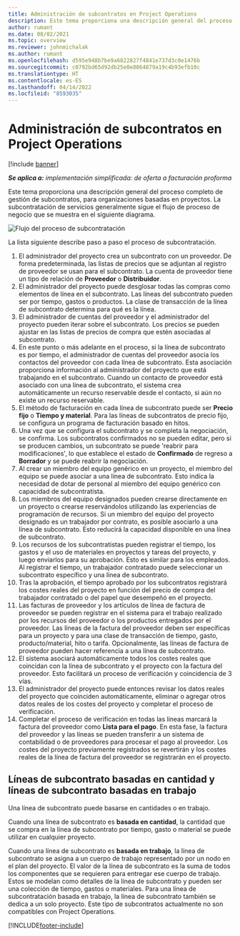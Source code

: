 ```yaml
---
title: Administración de subcontratos en Project Operations
description: Este tema proporciona una descripción general del proceso completo de gestión de subcontratos, normalmente para organizaciones basadas en proyectos.
author: rumant
ms.date: 08/02/2021
ms.topic: overview
ms.reviewer: johnmichalak
ms.author: rumant
ms.openlocfilehash: d595e948b7be9a6822827f4841e737d3c0e1476b
ms.sourcegitcommit: c0792bd65d92db25e0e8864879a19c4b93efb10c
ms.translationtype: HT
ms.contentlocale: es-ES
ms.lasthandoff: 04/14/2022
ms.locfileid: "8593035"
---
```

# <a name="subcontract-management-in-project-operations"></a>Administración de subcontratos en Project Operations

[!include [banner](../../includes/dataverse-preview.md)]

_**Se aplica a:** implementación simplificada: de oferta a facturación proforma_

Este tema proporciona una descripción general del proceso completo de gestión de subcontratos, para organizaciones basadas en proyectos. La subcontratación de servicios generalmente sigue el flujo de proceso de negocio que se muestra en el siguiente diagrama.

![Flujo del proceso de subcontratación](../media/SubcontractingProcessFlow.png)

La lista siguiente describe paso a paso el proceso de subcontratación.

1. El administrador del proyecto crea un subcontrato con un proveedor. De forma predeterminada, las listas de precios que se adjuntan al registro de proveedor se usan para el subcontrato. La cuenta de proveedor tiene un tipo de relación de **Proveedor** o **Distribuidor**.
2. El administrador del proyecto puede desglosar todas las compras como elementos de línea en el subcontrato. Las líneas del subcontrato pueden ser por tiempo, gastos o productos. La clase de transacción de la línea de subcontrato determina para qué es la línea.
3. El administrador de cuentas del proveedor y el administrador del proyecto pueden iterar sobre el subcontrato. Los precios se pueden ajustar en las listas de precios de compra que estén asociadas al subcontrato.
4. En este punto o más adelante en el proceso, si la línea de subcontrato es por tiempo, el administrador de cuentas del proveedor asocia los contactos del proveedor con cada línea de subcontrato. Esta asociación proporciona información al administrador del proyecto que está trabajando en el subcontrato. Cuando un contacto de proveedor está asociado con una línea de subcontrato, el sistema crea automáticamente un recurso reservable desde el contacto, si aún no existe un recurso reservable.
5. El método de facturación en cada línea de subcontrato puede ser **Precio fijo** o **Tiempo y material**. Para las líneas de subcontratos de precio fijo, se configura un programa de facturación basado en hitos.
6.  Una vez que se configura el subcontrato y se completa la negociación, se confirma. Los subcontratos confirmados no se pueden editar, pero si se producen cambios, un subcontrato se puede 'reabrir para modificaciones', lo que establece el estado de **Confirmado** de regreso a **Borrador** y se puede reabrir la negociación. 
7.  Al crear un miembro del equipo genérico en un proyecto, el miembro del equipo se puede asociar a una línea de subcontrato. Esto indica la necesidad de dotar de personal al miembro del equipo genérico con capacidad de subcontratista.
8.  Los miembros del equipo designados pueden crearse directamente en un proyecto o crearse reservándolos utilizando las experiencias de programación de recursos. Si un miembro del equipo del proyecto designado es un trabajador por contrato, es posible asociarlo a una línea de subcontrato. Esto reducirá la capacidad disponible en una línea de subcontrato.
9.  Los recursos de los subcontratistas pueden registrar el tiempo, los gastos y el uso de materiales en proyectos y tareas del proyecto, y luego enviarlos para su aprobación. Esto es similar para los empleados. Al registrar el tiempo, un trabajador contratado puede seleccionar un subcontrato específico y una línea de subcontrato.
10. Tras la aprobación, el tiempo aprobado por los subcontratos registrará los costes reales del proyecto en función del precio de compra del trabajador contratado o del papel que desempeñó en el proyecto.
11. Las facturas de proveedor y los artículos de línea de factura de proveedor se pueden registrar en el sistema para el trabajo realizado por los recursos del proveedor o los productos entregados por el proveedor. Las líneas de la factura del proveedor deben ser específicas para un proyecto y para una clase de transacción de tiempo, gasto, producto/material, hito o tarifa. Opcionalmente, las líneas de factura de proveedor pueden hacer referencia a una línea de subcontrato.
12. El sistema asociará automáticamente todos los costes reales que coincidan con la línea de subcontrato y el proyecto con la factura del proveedor. Esto facilitará un proceso de verificación y coincidencia de 3 vías.
13. El administrador del proyecto puede entonces revisar los datos reales del proyecto que coinciden automáticamente, eliminar o agregar otros datos reales de los costes del proyecto y completar el proceso de verificación.
14. Completar el proceso de verificación en todas las líneas marcará la factura del proveedor como **Lista para el pago**. En esta fase, la factura del proveedor y las líneas se pueden transferir a un sistema de contabilidad o de proveedores para procesar el pago al proveedor. Los costes del proyecto previamente registrados se revertirán y los costes reales de la línea de factura del proveedor se registrarán en el proyecto.

## <a name="quantity-based-subcontract-lines-and-work-based-subcontract-lines"></a>Líneas de subcontrato basadas en cantidad y líneas de subcontrato basadas en trabajo

Una línea de subcontrato puede basarse en cantidades o en trabajo. 

Cuando una línea de subcontrato es **basada en cantidad**, la cantidad que se compra en la línea de subcontrato por tiempo, gasto o material se puede utilizar en cualquier proyecto.

Cuando una línea de subcontrato es **basada en trabajo**, la línea de subcontrato se asigna a un cuerpo de trabajo representado por un nodo en el plan del proyecto. El valor de la línea de subcontrato es la suma de todos los componentes que se requieren para entregar ese cuerpo de trabajo. Estos se modelan como detalles de la línea de subcontrato y pueden ser una colección de tiempo, gastos o materiales. Para una línea de subcontratación basada en trabajo, la línea de subcontrato también se dedica a un solo proyecto. Este tipo de subcontratos actualmente no son compatibles con Project Operations.

[!INCLUDE[footer-include](../../includes/footer-banner.md)]

